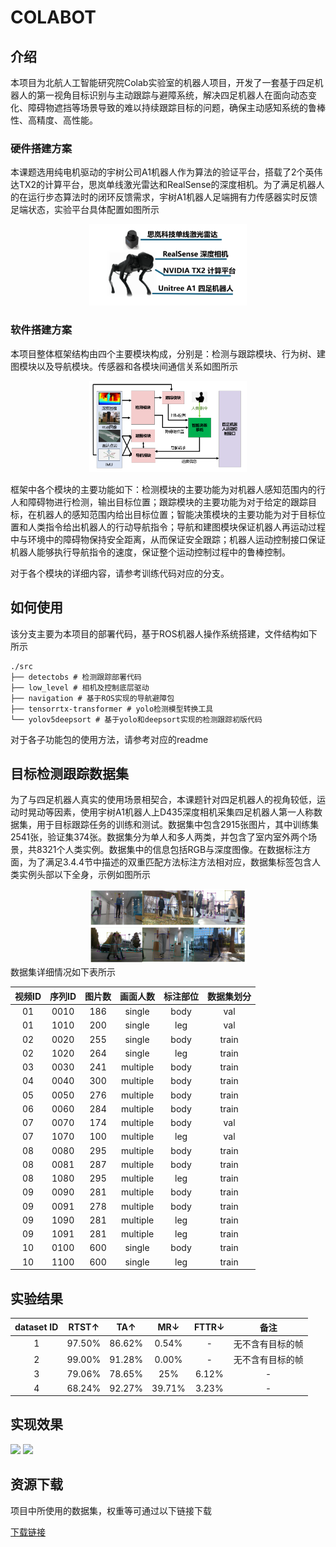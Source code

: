 # COLABOT

## 介绍
本项目为北航人工智能研究院Colab实验室的机器人项目，开发了一套基于四足机器人的第一视角目标识别与主动跟踪与避障系统，解决四足机器人在面向动态变化、障碍物遮挡等场景导致的难以持续跟踪目标的问题，确保主动感知系统的鲁棒性、高精度、高性能。
### 硬件搭建方案
本课题选用纯电机驱动的宇树公司A1机器人作为算法的验证平台，搭载了2个英伟达TX2的计算平台，思岚单线激光雷达和RealSense的深度相机。为了满足机器人的在运行步态算法时的闭环反馈需求，宇树A1机器人足端拥有力传感器实时反馈足端状态，实验平台具体配置如图所示<div align=center>  <img src=".\images\1.png" width=50%> </div>
### 软件搭建方案
本项目整体框架结构由四个主要模块构成，分别是：检测与跟踪模块、行为树、建图模块以及导航模块。传感器和各模块间通信关系如图所示<div align=center>  <img src=".\images\2.png" width=50%> </div>

框架中各个模块的主要功能如下：检测模块的主要功能为对机器人感知范围内的行人和障碍物进行检测，输出目标位置；跟踪模块的主要功能为对于给定的跟踪目标，在机器人的感知范围内给出目标位置；智能决策模块的主要功能为对于目标位置和人类指令给出机器人的行动导航指令；导航和建图模块保证机器人再运动过程中与环境中的障碍物保持安全距离，从而保证安全跟踪；机器人运动控制接口保证机器人能够执行导航指令的速度，保证整个运动控制过程中的鲁棒控制。

对于各个模块的详细内容，请参考训练代码对应的分支。
## 如何使用
该分支主要为本项目的部署代码，基于ROS机器人操作系统搭建，文件结构如下所示
```text
./src
├── detectobs # 检测跟踪部署代码
├── low_level # 相机及控制底层驱动
├── navigation # 基于ROS实现的导航避障包
├── tensorrtx-transformer # yolo检测模型转换工具
└── yolov5deepsort # 基于yolo和deepsort实现的检测跟踪初版代码
```
对于各子功能包的使用方法，请参考对应的readme
## 目标检测跟踪数据集
为了与四足机器人真实的使用场景相契合，本课题针对四足机器人的视角较低，运动时晃动等因素，使用宇树A1机器人上D435深度相机采集四足机器人第一人称数据集，用于目标跟踪任务的训练和测试。数据集中包含2915张图片，其中训练集2541张，验证集374张。数据集分为单人和多人两类，并包含了室内室外两个场景，共8321个人类实例。数据集中的信息包括RGB与深度图像。在数据标注方面，为了满足3.4.4节中描述的双重匹配方法标注方法相对应，数据集标签包含人类实例头部以下全身，示例如图所示<div align=center>  <img src=".\images\3.png" width=50%> </div>
数据集详细情况如下表所示

|视频ID|序列ID|图片数|画面人数|标注部位|数据集划分|
| :-:  | :-: | :-:  | :-:   | :-:    | :-:|
01|0010|186|single|body|val
01|1010|200|single|leg|val
02|0020|255|single|body|train
02|1020|264|single|leg|train
03|0030|241|multiple|body|train
04|0040|300|multiple|body|train
05|0050|276|multiple|body|train
06|0060|284|multiple|body|train
07|0070|174|multiple|body|val
07|1070|100|multiple|leg|val
08|0080|295|multiple|body|train
08|0081|287|multiple|body|train
08|1080|295|multiple|leg|train
09|0090|281|multiple|body|train
09|0091|278|multiple|body|train
09|1090|281|multiple|leg|train
09|1091|281|multiple|leg|train
10|0100|600|single|body|train
10|1100|600|single|leg|train

## 实验结果

| dataset ID    | RTST↑ |  TA↑ |      MR↓       | FTTR↓  |       备注         |
| :-:           | :-:   | :-:   | :-:    | :-:            | :-:|
| 1    | 97.50% |86.62% | 0.54% | - | 无不含有目标的帧
| 2    | 99.00% |91.28% | 0.00% | - | 无不含有目标的帧
| 3    | 79.06% |78.65% | 25% | 6.12% | -
| 4    |68.24% |92.27% |39.71% | 3.23% | -

## 实现效果
<div align=left>  <img src=".\images\4.gif" width=30%> <img src=".\images\5.gif" width=65%> </div>

## 资源下载
项目中所使用的数据集，权重等可通过以下链接下载

[下载链接](https://bhpan.buaa.edu.cn/link/AAED102EB837C0480CB6E063A08D7A3D10)